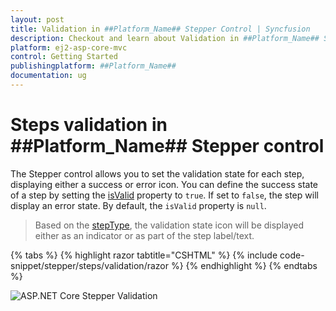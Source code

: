 ```yaml
---
layout: post
title: Validation in ##Platform_Name## Stepper Control | Syncfusion
description: Checkout and learn about Validation in ##Platform_Name## Stepper control of Syncfusion Essential JS 2 and more details.
platform: ej2-asp-core-mvc
control: Getting Started
publishingplatform: ##Platform_Name##
documentation: ug
---
```


# Steps validation in ##Platform_Name## Stepper control

The Stepper control allows you to set the validation state for each step, displaying either a success or error icon. You can define the success state of a step by setting the [isValid](https://help.syncfusion.com/cr/aspnetcore-js2/Syncfusion.EJ2.Navigations.Step.html#Syncfusion_EJ2_Navigations_Step_IsValid) property to `true`. If set to `false`, the step will display an error state. By default, the `isValid` property is `null`.

> Based on the [stepType](https://help.syncfusion.com/cr/aspnetcore-js2/Syncfusion.EJ2.Navigations.Stepper.html#Syncfusion_EJ2_Navigations_Stepper_StepType), the validation state icon will be displayed either as an indicator or as part of the step label/text.

{% tabs %}
{% highlight razor tabtitle="CSHTML" %}
{% include code-snippet/stepper/steps/validation/razor %}
{% endhighlight %}
{% endtabs %}

![ASP.NET Core Stepper Validation](images/stepper-validation.jpg)